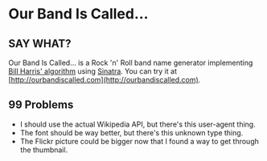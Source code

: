 Our Band Is Called…
====================

SAY WHAT?
---------

Our Band Is Called… is a Rock 'n' Roll band name generator implementing
[Bill Harris' algorithm](http://dubiousquality.blogspot.com/2008/01/rock-band-99.html)
using [Sinatra](http://www.sinatrarb.com/). You can try it at
[http://ourbandiscalled.com](http://ourbandiscalled.com).

99 Problems
-----------

* I should use the actual Wikipedia API, but there's this user-agent thing.
* The font should be way better, but there's this unknown type thing.
* The Flickr picture could be bigger now that I found a way to get through the
thumbnail.

